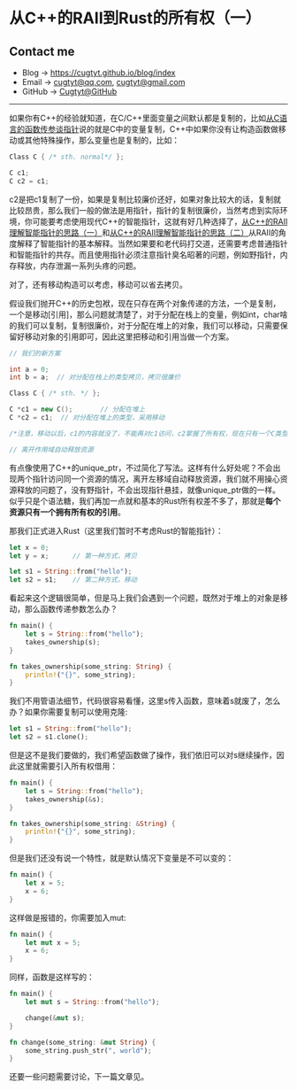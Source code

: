 # 从C++的RAII到Rust的所有权（一）

## Contact me

* Blog -> <https://cugtyt.github.io/blog/index>
* Email -> <cugtyt@qq.com>, <cugtyt@gmail.com>
* GitHub -> [Cugtyt@GitHub](https://github.com/Cugtyt)

---

如果你有C++的经验就知道，在C/C++里面变量之间默认都是复制的，比如[从C语言的函数传参谈指针](https://cugtyt.github.io/blog/2018/02191214)说的就是C中的变量复制，C++中如果你没有让构造函数做移动或其他特殊操作，那么变量也是复制的，比如：

``` c++
Class C { /* sth. normal*/ };

C c1;
C c2 = c1;
```

c2是把c1复制了一份，如果是复制比较廉价还好，如果对象比较大的话，复制就比较昂贵，那么我们一般的做法是用指针，指针的复制很廉价，当然考虑到实际环境，你可能要考虑使用现代C++的智能指针，这就有好几种选择了，[从C++的RAII理解智能指针的思路（一）](https://cugtyt.github.io/blog/2018/02132021)和[从C++的RAII理解智能指针的思路（二）](https://cugtyt.github.io/blog/2018/02191208)从RAII的角度解释了智能指针的基本解释。当然如果要和老代码打交道，还需要考虑普通指针和智能指针的共存。而且使用指针必须注意指针臭名昭著的问题，例如野指针，内存释放，内存泄漏一系列头疼的问题。

对了，还有移动构造可以考虑，移动可以省去拷贝。

假设我们抛开C++的历史包袱，现在只存在两个对象传递的方法，一个是复制，一个是移动[引用]，那么问题就清楚了，对于分配在栈上的变量，例如int，char啥的我们可以复制，复制很廉价，对于分配在堆上的对象，我们可以移动，只需要保留好移动对象的引用即可，因此这里把移动和引用当做一个方案。

``` c++
// 我们的新方案

int a = 0;
int b = a;  // 对分配在栈上的类型拷贝，拷贝很廉价

Class C { /* sth. */ };

C *c1 = new C();       // 分配在堆上
C *c2 = c1;  // 对分配在堆上的类型，采用移动

/*注意，移动以后，c1的内容就没了，不能再对c1访问，c2掌握了所有权，现在只有一个C类型的对象*/

// 离开作用域自动释放资源
```

有点像使用了C++的unique_ptr，不过简化了写法。这样有什么好处呢？不会出现两个指针访问同一个资源的情况，离开左移域自动释放资源，我们就不用操心资源释放的问题了，没有野指针，不会出现指针悬挂，就像unique_ptr做的一样。似乎只是个语法糖，我们再加一点就和基本的Rust所有权差不多了，那就是**每个资源只有一个拥有所有权的引用**。

那我们正式进入Rust（这里我们暂时不考虑Rust的智能指针）：

``` rust
let x = 0;
let y = x;      // 第一种方式，拷贝

let s1 = String::from("hello");
let s2 = s1;    // 第二种方式，移动
```

看起来这个逻辑很简单，但是马上我们会遇到一个问题，既然对于堆上的对象是移动，那么函数传递参数怎么办？

``` rust
fn main() {
    let s = String::from("hello");  
    takes_ownership(s);
}

fn takes_ownership(some_string: String) {
    println!("{}", some_string);
}
```

我们不用管语法细节，代码很容易看懂，这里s传入函数，意味着s就废了，怎么办？如果你需要复制可以使用克隆:

``` rust
let s1 = String::from("hello");
let s2 = s1.clone();
```

但是这不是我们要做的，我们希望函数做了操作，我们依旧可以对s继续操作，因此这里就需要引入所有权借用：

``` rust
fn main() {
    let s = String::from("hello");  
    takes_ownership(&s);
}

fn takes_ownership(some_string: &String) {
    println!("{}", some_string);
}
```

但是我们还没有说一个特性，就是默认情况下变量是不可以变的：

``` rust
fn main() {
    let x = 5;
    x = 6;
}
```

这样做是报错的，你需要加入mut:

``` rust
fn main() {
    let mut x = 5;
    x = 6;
}
```

同样，函数是这样写的：

``` rust
fn main() {
    let mut s = String::from("hello");

    change(&mut s);
}

fn change(some_string: &mut String) {
    some_string.push_str(", world");
}
```

还要一些问题需要讨论，下一篇文章见。